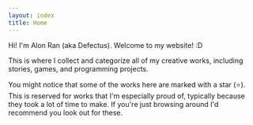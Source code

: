 ```yaml
---
layout: index
title: Home
---
```


Hi! I'm Alon Ran (aka Defectus). Welcome to my website! :D

This is where I collect and categorize all of my creative works, including stories, games, and programming projects.

You might notice that some of the works here are marked with a star (⭐). This is reserved for works that I'm especially proud of, typically because they took a lot of time to make. If you're just browsing around I'd recommend you look out for these.